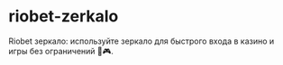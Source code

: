 # riobet-zerkalo
Riobet зеркало: используйте зеркало для быстрого входа в казино и игры без ограничений 🔄🎮.
